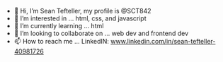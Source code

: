 - 👋 Hi, I’m Sean Tefteller, my profile is @SCT842
- 👀 I’m interested in ... html, css, and javascript
- 🌱 I’m currently learning ... html
- 💞️ I’m looking to collaborate on ... web dev and frontend dev
- 📫 How to reach me ... LinkedIN: www.linkedin.com/in/sean-tefteller-40981726

<!---
SCT842/SCT842 is a ✨ special ✨ repository because its `README.md` (this file) appears on your GitHub profile.
You can click the Preview link to take a look at your changes.
--->
